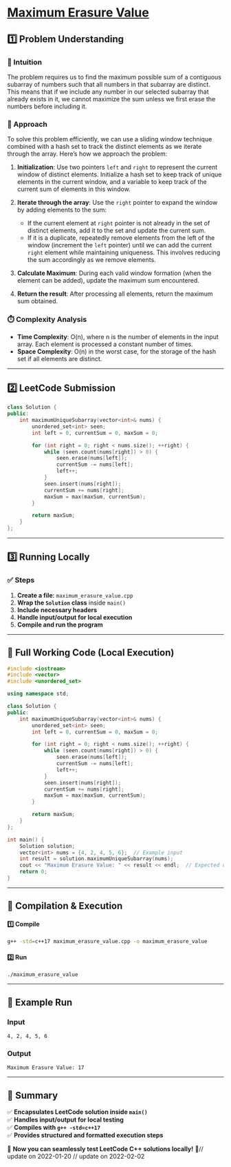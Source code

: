 # **[Maximum Erasure Value](https://leetcode.com/problems/maximum-erasure-value/description/)**  

## **1️⃣ Problem Understanding**  
### **📌 Intuition**  
The problem requires us to find the maximum possible sum of a contiguous subarray of numbers such that all numbers in that subarray are distinct. This means that if we include any number in our selected subarray that already exists in it, we cannot maximize the sum unless we first erase the numbers before including it.

### **🚀 Approach**  
To solve this problem efficiently, we can use a sliding window technique combined with a hash set to track the distinct elements as we iterate through the array. Here’s how we approach the problem:

1. **Initialization**: Use two pointers `left` and `right` to represent the current window of distinct elements. Initialize a hash set to keep track of unique elements in the current window, and a variable to keep track of the current sum of elements in this window.

2. **Iterate through the array**: Use the `right` pointer to expand the window by adding elements to the sum:
   - If the current element at `right` pointer is not already in the set of distinct elements, add it to the set and update the current sum.
   - If it is a duplicate, repeatedly remove elements from the left of the window (increment the `left` pointer) until we can add the current `right` element while maintaining uniqueness. This involves reducing the sum accordingly as we remove elements.

3. **Calculate Maximum**: During each valid window formation (when the element can be added), update the maximum sum encountered.

4. **Return the result**: After processing all elements, return the maximum sum obtained.

### **⏱️ Complexity Analysis**  
- **Time Complexity**: O(n), where n is the number of elements in the input array. Each element is processed a constant number of times.
- **Space Complexity**: O(n) in the worst case, for the storage of the hash set if all elements are distinct.

---  

## **2️⃣ LeetCode Submission**  
```cpp
class Solution {
public:
    int maximumUniqueSubarray(vector<int>& nums) {
        unordered_set<int> seen;
        int left = 0, currentSum = 0, maxSum = 0;

        for (int right = 0; right < nums.size(); ++right) {
            while (seen.count(nums[right]) > 0) {
                seen.erase(nums[left]);
                currentSum -= nums[left];
                left++;
            }
            seen.insert(nums[right]);
            currentSum += nums[right];
            maxSum = max(maxSum, currentSum);
        }

        return maxSum;
    }
};  
```  

---  

## **3️⃣ Running Locally**  
### **✅ Steps**  
1. **Create a file**: `maximum_erasure_value.cpp`  
2. **Wrap the `Solution` class** inside `main()`  
3. **Include necessary headers**  
4. **Handle input/output for local execution**  
5. **Compile and run the program**  

---  

## **📝 Full Working Code (Local Execution)**  
```cpp
#include <iostream>
#include <vector>
#include <unordered_set>

using namespace std;

class Solution {
public:
    int maximumUniqueSubarray(vector<int>& nums) {
        unordered_set<int> seen;
        int left = 0, currentSum = 0, maxSum = 0;

        for (int right = 0; right < nums.size(); ++right) {
            while (seen.count(nums[right]) > 0) {
                seen.erase(nums[left]);
                currentSum -= nums[left];
                left++;
            }
            seen.insert(nums[right]);
            currentSum += nums[right];
            maxSum = max(maxSum, currentSum);
        }

        return maxSum;
    }
};

int main() {
    Solution solution;
    vector<int> nums = {4, 2, 4, 5, 6};  // Example input
    int result = solution.maximumUniqueSubarray(nums);
    cout << "Maximum Erasure Value: " << result << endl;  // Expected output: 17
    return 0;
}
```  

---  

## **🔧 Compilation & Execution**  
#### **1️⃣ Compile**  
```bash
g++ -std=c++17 maximum_erasure_value.cpp -o maximum_erasure_value
```  

#### **2️⃣ Run**  
```bash
./maximum_erasure_value
```  

---  

## **🎯 Example Run**  
### **Input**  
```
4, 2, 4, 5, 6
```  
### **Output**  
```
Maximum Erasure Value: 17
```  

---  

## **📌 Summary**  
✅ **Encapsulates LeetCode solution inside `main()`**  
✅ **Handles input/output for local testing**  
✅ **Compiles with `g++ -std=c++17`**  
✅ **Provides structured and formatted execution steps**  

🚀 **Now you can seamlessly test LeetCode C++ solutions locally!** 🚀// update on 2022-01-20
// update on 2022-02-02
